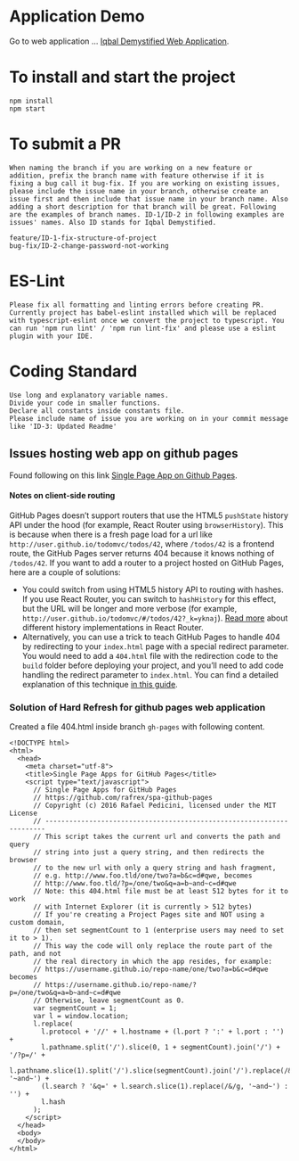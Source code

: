 # Application Demo
Go to web application
... [Iqbal Demystified Web Application](https://ghumman.github.io/iqbal-demystified-web/).

# To install and start the project 
```
npm install
npm start
```

# To submit a PR
```
When naming the branch if you are working on a new feature or addition, prefix the branch name with feature otherwise if it is fixing a bug call it bug-fix. If you are working on existing issues, please include the issue name in your branch, otherwise create an issue first and then include that issue name in your branch name. Also adding a short description for that branch will be great. Following are the examples of branch names. ID-1/ID-2 in following examples are issues' names. Also ID stands for Iqbal Demystified. 

feature/ID-1-fix-structure-of-project
bug-fix/ID-2-change-password-not-working
```

# ES-Lint
```
Please fix all formatting and linting errors before creating PR. Currently project has babel-eslint installed which will be replaced with typescript-eslint once we convert the project to typescript. You can run 'npm run lint' / 'npm run lint-fix' and please use a eslint plugin with your IDE. 
```

# Coding Standard
```
Use long and explanatory variable names. 
Divide your code in smaller functions.
Declare all constants inside constants file. 
Please include name of issue you are working on in your commit message like 'ID-3: Updated Readme'
```

## Issues hosting web app on github pages
Found following on this link 
[Single Page App on Github Pages](https://itnext.io/so-you-want-to-host-your-single-age-react-app-on-github-pages-a826ab01e48).
#### Notes on client-side routing
GitHub Pages doesn’t support routers that use the HTML5 `pushState` history API under the hood (for example, React Router using `browserHistory`). This is because when there is a fresh page load for a url like `http://user.github.io/todomvc/todos/42`, where `/todos/42` is a frontend route, the GitHub Pages server returns 404 because it knows nothing of `/todos/42`. If you want to add a router to a project hosted on GitHub Pages, here are a couple of solutions:
* You could switch from using HTML5 history API to routing with hashes. If you use React Router, you can switch to `hashHistory` for this effect, but the URL will be longer and more verbose (for example, `http://user.github.io/todomvc/#/todos/42?_k=yknaj`). [Read more](https://reacttraining.com/react-router/web/api/Router) about different history implementations in React Router.
* Alternatively, you can use a trick to teach GitHub Pages to handle 404 by redirecting to your `index.html` page with a special redirect parameter. You would need to add a `404.html` file with the redirection code to the `build` folder before deploying your project, and you’ll need to add code handling the redirect parameter to `index.html`. You can find a detailed explanation of this technique [in this guide](https://github.com/rafrex/spa-github-pages).

### Solution of Hard Refresh for github pages web application
Created a file 404.html inside branch `gh-pages` with following content. 
```
<!DOCTYPE html>
<html>
  <head>
    <meta charset="utf-8">
    <title>Single Page Apps for GitHub Pages</title>
    <script type="text/javascript">
      // Single Page Apps for GitHub Pages
      // https://github.com/rafrex/spa-github-pages
      // Copyright (c) 2016 Rafael Pedicini, licensed under the MIT License
      // ----------------------------------------------------------------------
      // This script takes the current url and converts the path and query
      // string into just a query string, and then redirects the browser
      // to the new url with only a query string and hash fragment,
      // e.g. http://www.foo.tld/one/two?a=b&c=d#qwe, becomes
      // http://www.foo.tld/?p=/one/two&q=a=b~and~c=d#qwe
      // Note: this 404.html file must be at least 512 bytes for it to work
      // with Internet Explorer (it is currently > 512 bytes)
      // If you're creating a Project Pages site and NOT using a custom domain,
      // then set segmentCount to 1 (enterprise users may need to set it to > 1).
      // This way the code will only replace the route part of the path, and not
      // the real directory in which the app resides, for example:
      // https://username.github.io/repo-name/one/two?a=b&c=d#qwe becomes
      // https://username.github.io/repo-name/?p=/one/two&q=a=b~and~c=d#qwe
      // Otherwise, leave segmentCount as 0.
      var segmentCount = 1;
      var l = window.location;
      l.replace(
        l.protocol + '//' + l.hostname + (l.port ? ':' + l.port : '') +
        l.pathname.split('/').slice(0, 1 + segmentCount).join('/') + '/?p=/' +
        l.pathname.slice(1).split('/').slice(segmentCount).join('/').replace(/&/g, '~and~') +
        (l.search ? '&q=' + l.search.slice(1).replace(/&/g, '~and~') : '') +
        l.hash
      );
    </script>
  </head>
  <body>
  </body>
</html>
```
